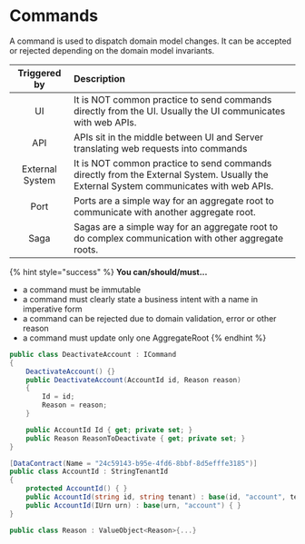 # Commands

A command is used to dispatch domain model changes. It can be accepted or rejected depending on the domain model invariants.

| Triggered by | Description |
| :---: | :--- |
| UI | It is NOT common practice to send commands directly from the UI. Usually the UI communicates with web APIs. |
| API | APIs sit in the middle between UI and Server translating web requests into commands |
| External System | It is NOT common practice to send commands directly from the External System. Usually the External System communicates with web APIs. |
| Port | Ports are a simple way for an aggregate root to communicate with another aggregate root. |
| Saga | Sagas are a simple way for an aggregate root to do complex communication with other aggregate roots. |

{% hint style="success" %}
**You can/should/must...**

* a command must be immutable
* a command must clearly state a business intent with a name in imperative form
* a command can be rejected due to domain validation, error or other reason
* a command must update only one AggregateRoot
{% endhint %}

```csharp
public class DeactivateAccount : ICommand
{
    DeactivateAccount() {}
    public DeactivateAccount(AccountId id, Reason reason)
    {
        Id = id;
        Reason = reason;
    }

    public AccountId Id { get; private set; }
    public Reason ReasonToDeactivate { get; private set; }
}

[DataContract(Name = "24c59143-b95e-4fd6-8bbf-8d5efffe3185")]
public class AccountId : StringTenantId
{
    protected AccountId() { }
    public AccountId(string id, string tenant) : base(id, "account", tenant) { }
    public AccountId(IUrn urn) : base(urn, "account") { }
}

public class Reason : ValueObject<Reason>{...}
```



